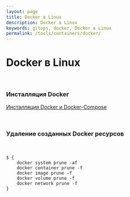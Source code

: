 ```yaml
---
layout: page
title: Docker в Linux
description: Docker в Linux
keywords: gitops, docker, Docker в Linux
permalink: /tools/containers/docker/
---
```


# Docker в Linux

<br/>

### Инсталляция Docker

[Инсталляция Docker и Docker-Compose](/tools/containers/docker/setup/)

<br/>

### Удаление созданных Docker ресурсов

<br/>

```
$ {
    docker system prune -af
    docker container prune -f
    docker image prune -f
    docker volume prune -f
    docker network prune -f
}
```
